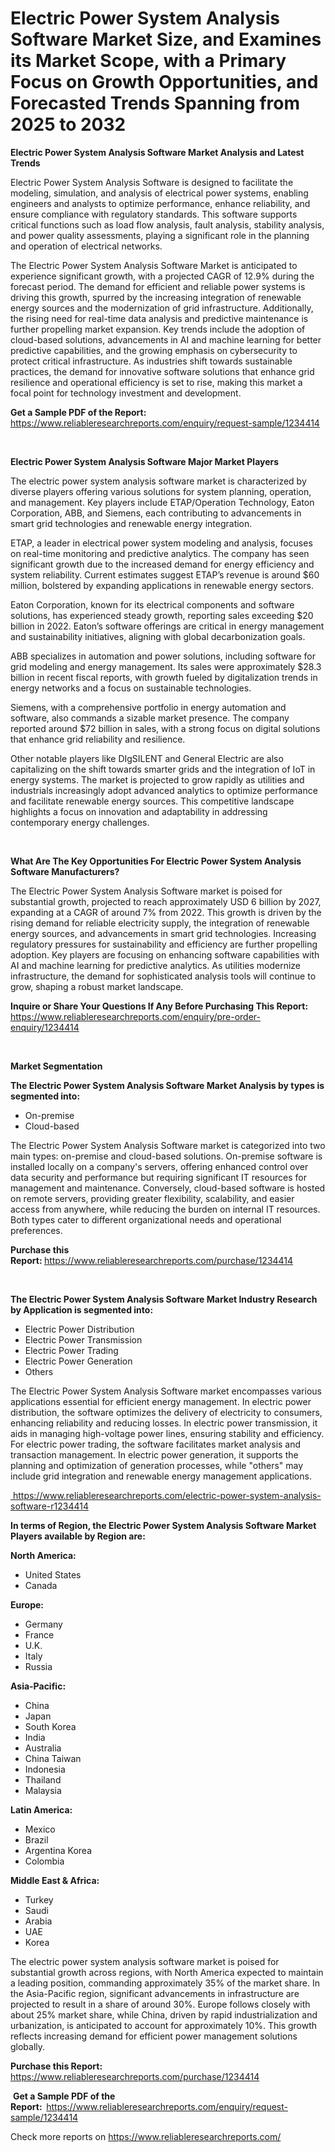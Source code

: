 <p><h1>Electric Power System Analysis Software Market Size, and Examines its Market Scope, with a Primary Focus on Growth Opportunities, and Forecasted Trends Spanning from 2025 to 2032</h1></p><p><strong>Electric Power System Analysis Software Market Analysis and Latest Trends</strong></p>
<p><p>Electric Power System Analysis Software is designed to facilitate the modeling, simulation, and analysis of electrical power systems, enabling engineers and analysts to optimize performance, enhance reliability, and ensure compliance with regulatory standards. This software supports critical functions such as load flow analysis, fault analysis, stability analysis, and power quality assessments, playing a significant role in the planning and operation of electrical networks.</p><p>The Electric Power System Analysis Software Market is anticipated to experience significant growth, with a projected CAGR of 12.9% during the forecast period. The demand for efficient and reliable power systems is driving this growth, spurred by the increasing integration of renewable energy sources and the modernization of grid infrastructure. Additionally, the rising need for real-time data analysis and predictive maintenance is further propelling market expansion. Key trends include the adoption of cloud-based solutions, advancements in AI and machine learning for better predictive capabilities, and the growing emphasis on cybersecurity to protect critical infrastructure. As industries shift towards sustainable practices, the demand for innovative software solutions that enhance grid resilience and operational efficiency is set to rise, making this market a focal point for technology investment and development.</p></p>
<p><strong>Get a Sample PDF of the Report:&nbsp;</strong> <a href="https://www.reliableresearchreports.com/enquiry/request-sample/1234414?utm_campaign=3111&utm_medium=2&utm_source=Github&utm_content=ia&utm_term=08032025&utm_id=electric-power-system-analysis-software">https://www.reliableresearchreports.com/enquiry/request-sample/1234414</a></p>
<p>&nbsp;</p>
<p><strong>Electric Power System Analysis Software Major Market Players</strong></p>
<p><p>The electric power system analysis software market is characterized by diverse players offering various solutions for system planning, operation, and management. Key players include ETAP/Operation Technology, Eaton Corporation, ABB, and Siemens, each contributing to advancements in smart grid technologies and renewable energy integration.</p><p>ETAP, a leader in electrical power system modeling and analysis, focuses on real-time monitoring and predictive analytics. The company has seen significant growth due to the increased demand for energy efficiency and system reliability. Current estimates suggest ETAP’s revenue is around $60 million, bolstered by expanding applications in renewable energy sectors.</p><p>Eaton Corporation, known for its electrical components and software solutions, has experienced steady growth, reporting sales exceeding $20 billion in 2022. Eaton’s software offerings are critical in energy management and sustainability initiatives, aligning with global decarbonization goals.</p><p>ABB specializes in automation and power solutions, including software for grid modeling and energy management. Its sales were approximately $28.3 billion in recent fiscal reports, with growth fueled by digitalization trends in energy networks and a focus on sustainable technologies.</p><p>Siemens, with a comprehensive portfolio in energy automation and software, also commands a sizable market presence. The company reported around $72 billion in sales, with a strong focus on digital solutions that enhance grid reliability and resilience.</p><p>Other notable players like DIgSILENT and General Electric are also capitalizing on the shift towards smarter grids and the integration of IoT in energy systems. The market is projected to grow rapidly as utilities and industrials increasingly adopt advanced analytics to optimize performance and facilitate renewable energy sources. This competitive landscape highlights a focus on innovation and adaptability in addressing contemporary energy challenges.</p></p>
<p>&nbsp;</p>
<p><strong>What Are The Key Opportunities For Electric Power System Analysis Software Manufacturers?</strong></p>
<p><p>The Electric Power System Analysis Software market is poised for substantial growth, projected to reach approximately USD 6 billion by 2027, expanding at a CAGR of around 7% from 2022. This growth is driven by the rising demand for reliable electricity supply, the integration of renewable energy sources, and advancements in smart grid technologies. Increasing regulatory pressures for sustainability and efficiency are further propelling adoption. Key players are focusing on enhancing software capabilities with AI and machine learning for predictive analytics. As utilities modernize infrastructure, the demand for sophisticated analysis tools will continue to grow, shaping a robust market landscape.</p></p>
<p><strong>Inquire or Share Your Questions If Any Before Purchasing This Report:</strong> <a href="https://www.reliableresearchreports.com/enquiry/pre-order-enquiry/1234414?utm_campaign=3111&utm_medium=2&utm_source=Github&utm_content=ia&utm_term=08032025&utm_id=electric-power-system-analysis-software">https://www.reliableresearchreports.com/enquiry/pre-order-enquiry/1234414</a></p>
<p>&nbsp;</p>
<p><strong>Market Segmentation</strong></p>
<p><strong>The Electric Power System Analysis Software Market Analysis by types is segmented into:</strong></p>
<p><ul><li>On-premise</li><li>Cloud-based</li></ul></p>
<p><p>The Electric Power System Analysis Software market is categorized into two main types: on-premise and cloud-based solutions. On-premise software is installed locally on a company's servers, offering enhanced control over data security and performance but requiring significant IT resources for management and maintenance. Conversely, cloud-based software is hosted on remote servers, providing greater flexibility, scalability, and easier access from anywhere, while reducing the burden on internal IT resources. Both types cater to different organizational needs and operational preferences.</p></p>
<p><strong>Purchase this Report:&nbsp;</strong><a href="https://www.reliableresearchreports.com/purchase/1234414?utm_campaign=3111&utm_medium=2&utm_source=Github&utm_content=ia&utm_term=08032025&utm_id=electric-power-system-analysis-software">https://www.reliableresearchreports.com/purchase/1234414</a></p>
<p>&nbsp;</p>
<p><strong>The Electric Power System Analysis Software Market Industry Research by Application is segmented into:</strong></p>
<p><ul><li>Electric Power Distribution</li><li>Electric Power Transmission</li><li>Electric Power Trading</li><li>Electric Power Generation</li><li>Others</li></ul></p>
<p><p>The Electric Power System Analysis Software market encompasses various applications essential for efficient energy management. In electric power distribution, the software optimizes the delivery of electricity to consumers, enhancing reliability and reducing losses. In electric power transmission, it aids in managing high-voltage power lines, ensuring stability and efficiency. For electric power trading, the software facilitates market analysis and transaction management. In electric power generation, it supports the planning and optimization of generation processes, while "others" may include grid integration and renewable energy management applications.</p></p>
<p><a href="https://www.reliableresearchreports.com/electric-power-system-analysis-software-r1234414?utm_campaign=3111&utm_medium=2&utm_source=Github&utm_content=ia&utm_term=08032025&utm_id=electric-power-system-analysis-software">&nbsp;https://www.reliableresearchreports.com/electric-power-system-analysis-software-r1234414</a></p>
<p><strong>In terms of Region, the Electric Power System Analysis Software Market Players available by Region are:</strong></p>
<p>
    <p> <strong> North America: </strong>
        <ul>
            <li>United States</li>
            <li>Canada</li>
        </ul>
        </p> 
    <p> <strong> Europe: </strong>
        <ul>
            <li>Germany</li>
            <li>France</li>
            <li>U.K.</li>
            <li>Italy</li>
            <li>Russia</li>
        </ul>
        </p> 
    <p> <strong> Asia-Pacific: </strong>
        <ul>
            <li>China</li>
            <li>Japan</li>
            <li>South Korea</li>
            <li>India</li>
            <li>Australia</li>
            <li>China Taiwan</li>
            <li>Indonesia</li>
            <li>Thailand</li>
            <li>Malaysia</li>
        </ul>
        </p> 
    <p> <strong> Latin America: </strong>
        <ul>
            <li>Mexico</li>
            <li>Brazil</li>
            <li>Argentina Korea</li>
            <li>Colombia</li>
        </ul>
        </p> 
    <p> <strong> Middle East & Africa: </strong>
        <ul>
            <li>Turkey</li>
            <li>Saudi</li>
            <li>Arabia</li>
            <li>UAE</li>
            <li>Korea</li>
        </ul>
    </p>
    </p>
<p><p>The electric power system analysis software market is poised for substantial growth across regions, with North America expected to maintain a leading position, commanding approximately 35% of the market share. In the Asia-Pacific region, significant advancements in infrastructure are projected to result in a share of around 30%. Europe follows closely with about 25% market share, while China, driven by rapid industrialization and urbanization, is anticipated to account for approximately 10%. This growth reflects increasing demand for efficient power management solutions globally.</p></p>
<p><strong>Purchase this Report: </strong><a href="https://www.reliableresearchreports.com/purchase/1234414?utm_campaign=3111&utm_medium=2&utm_source=Github&utm_content=ia&utm_term=08032025&utm_id=electric-power-system-analysis-software">https://www.reliableresearchreports.com/purchase/1234414</a></p>
<p>&nbsp;<strong>Get a Sample PDF of the Report:&nbsp;&nbsp;</strong><a href="https://www.reliableresearchreports.com/enquiry/request-sample/1234414?utm_campaign=3111&utm_medium=2&utm_source=Github&utm_content=ia&utm_term=08032025&utm_id=electric-power-system-analysis-software">https://www.reliableresearchreports.com/enquiry/request-sample/1234414</a></p>
<p><strong></strong></p>
<p>Check more reports on <a href="https://www.reliableresearchreports.com/?utm_campaign=3111&utm_medium=2&utm_source=Github&utm_content=ia&utm_term=08032025&utm_id=electric-power-system-analysis-software">https://www.reliableresearchreports.com/</a></p>